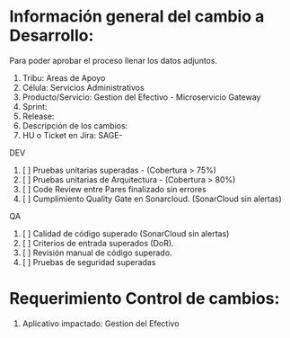 # Información general del cambio a Desarrollo:


Para poder aprobar el proceso llenar los datos adjuntos.

1. Tribu: Areas de Apoyo
2. Célula: Servicios Administrativos
3. Producto/Servicio: Gestion del Efectivo - Microservicio Gateway
4. Sprint:
5. Release:
6. Descripción de los cambios:
7. HU o Ticket en Jira: SAGE-

DEV

1. [ ] Pruebas unitarias superadas - (Cobertura > 75%)
2. [ ] Pruebas unitarias de Arquitectura - (Cobertura > 80%)
3. [ ] Code Review entre Pares finalizado sin errores 
4. [ ] Cumplimiento Quality Gate en Sonarcloud. (SonarCloud sin alertas)


QA

1. [ ] Calidad de código superado (SonarCloud sin alertas)
2. [ ] Criterios de entrada superados (DoR).
3. [ ] Revisión manual de código superado. 
4. [ ] Pruebas de seguridad superadas

# Requerimiento Control de cambios: 

1. Aplicativo impactado: Gestion del Efectivo
